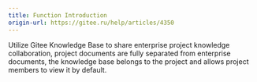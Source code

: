 ```yaml
---
title: Function Introduction
origin-url: https://gitee.ru/help/articles/4350
---
```


Utilize Gitee Knowledge Base to share enterprise project knowledge collaboration, project documents are fully separated from enterprise documents, the knowledge base belongs to the project and allows project members to view it by default.